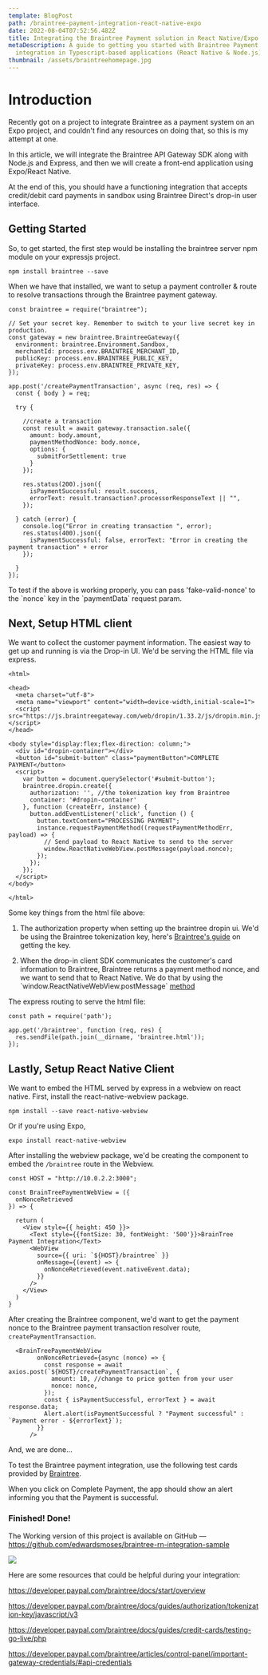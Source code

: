 ```yaml
---
template: BlogPost
path: /braintree-payment-integration-react-native-expo
date: 2022-08-04T07:52:56.482Z
title: Integrating the Braintree Payment solution in React Native/Expo and Node.js
metaDescription: A guide to getting you started with Braintree Payment Gateway
  integration in Typescript-based applications (React Native & Node.js)
thumbnail: /assets/braintreehomepage.jpg
---
```

# **Introduction**

Recently got on a project to integrate Braintree as a payment system on an Expo project, and couldn't find any resources on doing that, so this is my attempt at one. 

In this article, we will integrate the Braintree API Gateway SDK along with Node.js and Express, and then we will create a front-end application using Expo/React Native. 

At the end of this, you should have a functioning integration that accepts credit/debit card payments in sandbox using Braintree Direct's drop-in user interface. 

## Getting Started

So, to get started, the first step would be installing the braintree server npm module on your expressjs project. 

```
npm install braintree --save
```

When we have that installed, we want to setup a payment controller & route to resolve transactions through the Braintree payment gateway. 

```
const braintree = require("braintree");

// Set your secret key. Remember to switch to your live secret key in production.
const gateway = new braintree.BraintreeGateway({
  environment: braintree.Environment.Sandbox,
  merchantId: process.env.BRAINTREE_MERCHANT_ID,
  publicKey: process.env.BRAINTREE_PUBLIC_KEY,
  privateKey: process.env.BRAINTREE_PRIVATE_KEY,
});

app.post('/createPaymentTransaction', async (req, res) => {
  const { body } = req;

  try {

    //create a transaction 
    const result = await gateway.transaction.sale({
      amount: body.amount,
      paymentMethodNonce: body.nonce,
      options: {
        submitForSettlement: true
      }
    });

    res.status(200).json({
      isPaymentSuccessful: result.success,
      errorText: result.transaction?.processorResponseText || "",
    });

  } catch (error) {
    console.log("Error in creating transaction ", error);
    res.status(400).json({
      isPaymentSuccessful: false, errorText: "Error in creating the payment transaction" + error
    });

  }
});
```

To test if the above is working properly, you can pass 'fake-valid-nonce' to the \`nonce\` key in the \`paymentData\` request param. 

## Next, Setup HTML client

We want to collect the customer payment information. The easiest way to get up and running is via the Drop-in UI. We'd be serving the HTML file via express. 

```
<html>

<head>
  <meta charset="utf-8">
  <meta name="viewport" content="width=device-width,initial-scale=1">
  <script src="https://js.braintreegateway.com/web/dropin/1.33.2/js/dropin.min.js"></script>
</head>

<body style="display:flex;flex-direction: column;">
  <div id="dropin-container"></div>
  <button id="submit-button" class="paymentButton">COMPLETE PAYMENT</button>
  <script>
    var button = document.querySelector('#submit-button');
    braintree.dropin.create({
      authorization: '', //the tokenization key from Braintree
      container: '#dropin-container'
    }, function (createErr, instance) {
      button.addEventListener('click', function () {
        button.textContent="PROCESSING PAYMENT";
        instance.requestPaymentMethod((requestPaymentMethodErr, payload) => {
          // Send payload to React Native to send to the server
          window.ReactNativeWebView.postMessage(payload.nonce);
        });
      });
    });
  </script>
</body>

</html>
```

Some key things from the html file above: 

1. The authorization property when setting up the braintree dropin ui. We'd be using the Braintree tokenization key, here's [Braintree's guide](https://developer.paypal.com/braintree/docs/guides/authorization/tokenization-key/javascript/v3) on getting the key.  

2. When the drop-in client SDK communicates the customer's card information to Braintree, Braintree returns a payment method nonce, and we want to send that to React Native. We do that by using the \`window.ReactNativeWebView.postMessage\` [method](https://github.com/react-native-webview/react-native-webview/blob/master/docs/Guide.md#the-windowreactnativewebviewpostmessage-method-and-onmessage-prop) 

The express routing to serve the html file: 

```
const path = require('path');

app.get('/braintree', function (req, res) {
  res.sendFile(path.join(__dirname, 'braintree.html'));
});
```

## Lastly, Setup React Native Client

We want to embed the HTML served by express in a webview on react native. First, install the react-native-webview package. 

```
npm install --save react-native-webview
```

Or if you're using Expo, 

```
expo install react-native-webview
```

After installing the webview package, we'd be creating the component to embed the `/braintree` route in the Webview. 

```
const HOST = "http://10.0.2.2:3000";

const BrainTreePaymentWebView = ({
  onNonceRetrieved
}) => {

  return (
    <View style={{ height: 450 }}>
      <Text style={{fontSize: 30, fontWeight: '500'}}>BrainTree Payment Integration</Text>
      <WebView
        source={{ uri: `${HOST}/braintree` }}
        onMessage={(event) => {
          onNonceRetrieved(event.nativeEvent.data);
        }}
      />
    </View>
  )
}
```

After creating the Braintree component, we'd want to get the payment nonce to the Braintree payment transaction resolver route, `createPaymentTransaction`. 

```
  <BrainTreePaymentWebView
        onNonceRetrieved={async (nonce) => {
          const response = await axios.post(`${HOST}/createPaymentTransaction`, {
            amount: 10, //change to price gotten from your user
            nonce: nonce,
          });
          const { isPaymentSuccessful, errorText } = await response.data;
          Alert.alert(isPaymentSuccessful ? "Payment successful" : `Payment error - ${errorText}`);
        }}
      />
```

And, we are done... 

To test the Braintree payment integration, use the following test cards provided by [Braintree](https://developer.paypal.com/braintree/docs/guides/credit-cards/testing-go-live/php). 

When you click on Complete Payment, the app should show an alert informing you that the Payment is successful. 



### Finished! Done!

The Working version of this project is available on GitHub —
https://github.com/edwardsmoses/braintree-rn-integration-sample

![](https://user-images.githubusercontent.com/19548998/182822484-49b19ae7-62fb-4e80-b827-591ff8072fbf.png)



Here are some resources that could be helpful during your integration:

https://developer.paypal.com/braintree/docs/start/overview


https://developer.paypal.com/braintree/docs/guides/authorization/tokenization-key/javascript/v3

https://developer.paypal.com/braintree/docs/guides/credit-cards/testing-go-live/php

https://developer.paypal.com/braintree/articles/control-panel/important-gateway-credentials/#api-credentials

<!--EndFragment-->